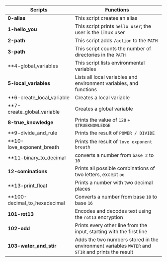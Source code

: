 |**Scripts**                |**Functions**                                                         |
|---------------------------|----------------------------------------------------------------------|
|**0-alias**                |This script creates an alias                                          |
|**1-hello_you**            |This script prints ```hello user```; the user is the Linux user       |
|**2-path**                 |This script adds ```/action``` to the ```PATH```                      |
|**3-path**                 |This script counts the number of directories in the ```PATH```        |
|**4-global_variables       |This script lists environmental variables                             |
|**5-local_variables**      |Lists all local variables and environment variables, and functions    |
|**6-create_local_variable  |Creates a  local variable					           |
|**7-create_global_variable |Creates a global variable                                             |
|**8-true_knowledge**       |Prints the value of ```128``` ```+``` ```$TRUEKNOWLEDGE```            |
|**9-divide_and_rule        |Prints the result of ```POWER / DIVIDE```                             |
|**10-love_exponent_breath  |Prints the result of ```love exponent breath```			   |
|**11-binary_to_decimal     |converts a number from ```base 2``` to ```10```			   |
|**12-cominations**         |Prints all possible combinations of two letters, except ```oo```      |
|**13-print_float	    |Prints a number with two decimal places				   |
|**100-decimal_to_hexadecimal|Converts a number from base ```10``` to base ```16```		   |
|**101-rot13**		    |Encodes and decodes text using the ```rot13``` encryption		   |
|**102-odd**		    |Prints every other line from the input, starting with the first line  |
|**103-water_and_stir**     |Adds the two numbers stored in the environment variables ```WATER``` and ```STIR``` and prints the result|								                                                                       
                                                     

